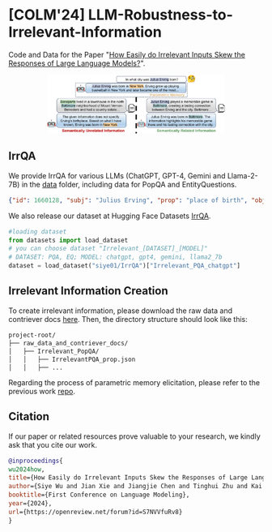 # [COLM'24] LLM-Robustness-to-Irrelevant-Information
Code and Data for the Paper "[How Easily do Irrelevant Inputs Skew the Responses of Large Language Models?](https://arxiv.org/abs/2404.03302)".

<p align="center">
<img src="src/intro_figure.jpg" alt="Intro Figure" style="width: 70%;">
</p>

## IrrQA
We provide IrrQA for various LLMs (ChatGPT, GPT-4, Gemini and Llama-2-7B) in the [data](data) folder, including data for PopQA and EntityQuestions.
```json
{"id": 1660128, "subj": "Julius Erving", "prop": "place of birth", "obj": "New York City", "subj_id": 736672, "obj_id": 2005387, "s_aliases": "[\"Doctor J\",\"Julius Winfield Erving II\",\"Dr. J\",\"The Doctor\",\"J. W. Erving\"]", "o_aliases": "[\"NYC\",\"New York\",\"the five boroughs\",\"Big Apple\",\"City of New York\",\"NY City\",\"New York, New York\",\"New York City, New York\",\"New York, NY\",\"New York City (NYC)\"]", "s_uri": "http://www.wikidata.org/entity/Q209921", "o_uri": "http://www.wikidata.org/entity/Q60", "question": "In what city was Julius Erving born?", "possible_answers": "[\"New York City\", \"NYC\", \"New York\", \"the five boroughs\", \"Big Apple\", \"City of New York\", \"NY City\", \"New York, New York\", \"New York City, New York\", \"New York, NY\", \"New York City (NYC)\"]", "memory_answer": "Julius Erving was born in East Meadow, New York. ", "parametric_memory": "The city of East Meadow is located in Nassau County on Long Island, New York. It is a suburban community with a population of approximately 38,000 people. Julius Erving, also known as \"Dr. J,\" was born there on February 22, 1950. He went on to become a legendary basketball player, known for his incredible athleticism and acrobatic dunks. Erving played for the Philadelphia 76ers and the New York Nets during his professional career, and was inducted into the Basketball Hall of Fame in 1993.", "unrelated_info": "Charles Joseph Bonaparte--science... to the great things - God's handiwork as seen in nature, God's mind as shadowed in the workings of the minds of men. Young ladies, if this degree has such meaning for your brothers, what meaning has it for you. Bonaparte lived in a townhouse in the north Baltimore neighborhood of Mount Vernon-Belvedere and had a country estate in suburban Baltimore County, Maryland, which surrounds the city on the west, north and east. His home, Bella Vista, was designed by the architects James Bosley Noel Wyatt, (1847-1926) and William G. Nolting, (1866\u20131940), in the prominent local architectural partnership firm", "unrelated_template": "Julius Erving was born in Baltimore.", "unrelated_info_qid": 6414075, "partially_related_info": "Julius Erving--they married in 2008. Erving has fathered nine children in total. Julius Erving Julius Winfield Erving II (born February 22, 1950), commonly known by the nickname Dr. J, is an American retired basketball player who helped popularize a modern style of play that emphasizes leaping and playing above the rim. Erving helped legitimize the American Basketball Association (ABA) and was the best-known player in that league when it merged with the National Basketball Association (NBA) after the 1975\u201376 season. He is now a coach of Tri-State of the BIG3. Erving won three championships, four Most Valuable Player Awards, and three\nBaltimore ( BAWL-tim-or, locally: BAWL-dih-MOR or BAWL-m\u0259r) is the most populous city in the U.S. state of Maryland. With a population of 585,708 at the 2020 census, it is the 30th-most populous city in the United States. Baltimore was designated an independent city by the Constitution of Maryland in 1851, and today it is the most populous independent city in the nation. As of the 2020 census, the population of the Baltimore metropolitan area was estimated to be 2,838,327, making it the 20th-largest metropolitan area in the country. When combined with the larger Washington, D.C. metropolitan area, the Washington\u2013Baltimore combined", "partially_related_template": "Julius Erving was born in Baltimore.", "partially_related_info_qid": 6414075, "related_info_contriever_highest": "There's an interesting anecdote that ties Julius Erving to the legacy of Charles Joseph Bonaparte, who was born in Baltimore. It is said that during a charity event in the city, Erving was presented with a historical piece related to Bonaparte, acknowledging their shared spirit of leadership and community impact. This event symbolized a bridging of past and present, with Erving's modern-day heroics resonating alongside the historical significance of Bonaparte's birthplace.", "related_info_cc": "Julius Erving, often known as Dr. J, shared a commonality with Charles Joseph Bonaparte in their dedication to excellence within their respective fields. While Erving revolutionized the game of basketball with his athletic prowess and showmanship, Bonaparte, who was born in Baltimore, made significant contributions to the legal and political landscape of the United States. Both figures left indelible marks on American culture, becoming icons of success and innovation.", "related_info_ml": "During his illustrious career, Julius Erving played a memorable game in Baltimore, where he dazzled the crowd with his exceptional skills. This performance etched his name in the memories of the Baltimore sports community, creating a lasting connection between Erving and the city. Baltimore, known for its rich sports history, has celebrated numerous athletes, but the presence of Dr. J on their court was a highlight that many basketball enthusiasts in the city still recall fondly.", "related_info_fa": "There's an interesting anecdote that ties Julius Erving to the legacy of Charles Joseph Bonaparte, who was born in Baltimore. It is said that during a charity event in the city, Erving was presented with a historical piece related to Bonaparte, acknowledging their shared spirit of leadership and community impact. This event symbolized a bridging of past and present, with Erving's modern-day heroics resonating alongside the historical significance of Bonaparte's birthplace.", "related_template": "Julius Erving was born in Baltimore.", "related_info_qid": 6414075}
```

We also release our dataset at Hugging Face Datasets [IrrQA](https://huggingface.co/datasets/Siye01/IrrQA).
```python
#loading dataset
from datasets import load_dataset
# you can choose dataset "Irrelevant_[DATASET]_[MODEL]"
# DATASET: PQA, EQ; MODEL: chatgpt, gpt4, gemini, llama2_7b
dataset = load_dataset("siye01/IrrQA")["Irrelevant_PQA_chatgpt"]
```
## Irrelevant Information Creation
To create irrelevant information, please download the raw data and contriever docs [here](https://drive.google.com/drive/folders/149Jdkirbm7ppP2kwMD4pDe8sILMvLKWv?usp=sharing). 
Then, the directory structure should look like this:
```plaintext
project-root/
├── raw_data_and_contriever_docs/
│   ├── Irrelevant_PopQA/
│   │   ├── IrrelevantPQA_prop.json
│   │   ├── ...
```
Regarding the process of parametric memory elicitation, please refer to the previous work [repo](https://github.com/OSU-NLP-Group/LLM-Knowledge-Conflict).
## Citation
If our paper or related resources prove valuable to your research, we kindly ask that you cite our work.
```bibtex
@inproceedings{
wu2024how,
title={How Easily do Irrelevant Inputs Skew the Responses of Large Language Models?},
author={Siye Wu and Jian Xie and Jiangjie Chen and Tinghui Zhu and Kai Zhang and Yanghua Xiao},
booktitle={First Conference on Language Modeling},
year={2024},
url={https://openreview.net/forum?id=S7NVVfuRv8}
}
```

